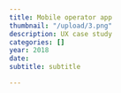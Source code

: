 ```yaml
---
title: Mobile operator app
thumbnail: "/upload/3.png"
description: UX case study
categories: []
year: 2018
date: 
subtitle: subtitle

---
```

